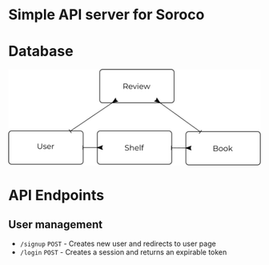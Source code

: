 # Simple API server for Soroco


# Database

![Database](db.png)







# API Endpoints
## User management
* `/signup`
  `POST` - Creates new user and redirects to user page
* `/login`
  `POST` - Creates a session and returns an expirable token
